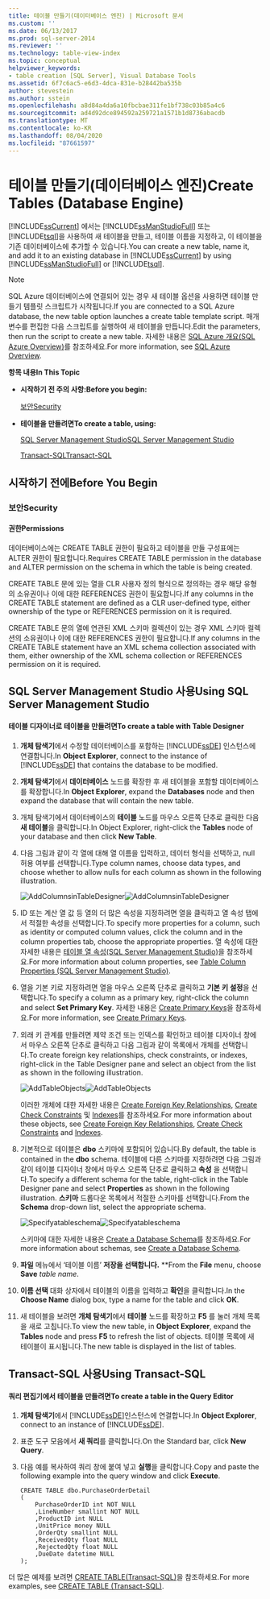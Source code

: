 ```yaml
---
title: 테이블 만들기(데이터베이스 엔진) | Microsoft 문서
ms.custom: ''
ms.date: 06/13/2017
ms.prod: sql-server-2014
ms.reviewer: ''
ms.technology: table-view-index
ms.topic: conceptual
helpviewer_keywords:
- table creation [SQL Server], Visual Database Tools
ms.assetid: 6f7c6ac5-e6d3-4dca-831e-b28442ba535b
author: stevestein
ms.author: sstein
ms.openlocfilehash: a8d84a4da6a10fbcbae311fe1bf738c03b85a4c6
ms.sourcegitcommit: ad4d92dce894592a259721a1571b1d8736abacdb
ms.translationtype: MT
ms.contentlocale: ko-KR
ms.lasthandoff: 08/04/2020
ms.locfileid: "87661597"
---
```

# <a name="create-tables-database-engine"></a><span data-ttu-id="3b282-102">테이블 만들기(데이터베이스 엔진)</span><span class="sxs-lookup"><span data-stu-id="3b282-102">Create Tables (Database Engine)</span></span>
  <span data-ttu-id="3b282-103">[!INCLUDE[ssCurrent](../../includes/sscurrent-md.md)] 에서는 [!INCLUDE[ssManStudioFull](../../includes/ssmanstudiofull-md.md)] 또는 [!INCLUDE[tsql](../../includes/tsql-md.md)]을 사용하여 새 테이블을 만들고, 테이블 이름을 지정하고, 이 테이블을 기존 데이터베이스에 추가할 수 있습니다.</span><span class="sxs-lookup"><span data-stu-id="3b282-103">You can create a new table, name it, and add it to an existing database in [!INCLUDE[ssCurrent](../../includes/sscurrent-md.md)] by using [!INCLUDE[ssManStudioFull](../../includes/ssmanstudiofull-md.md)] or [!INCLUDE[tsql](../../includes/tsql-md.md)].</span></span>

> [!NOTE]
>  <span data-ttu-id="3b282-104">SQL Azure 데이터베이스에 연결되어 있는 경우 새 테이블 옵션을 사용하면 테이블 만들기 템플릿 스크립트가 시작됩니다.</span><span class="sxs-lookup"><span data-stu-id="3b282-104">If you are connected to a SQL Azure database, the new table option launches a create table template script.</span></span> <span data-ttu-id="3b282-105">매개 변수를 편집한 다음 스크립트를 실행하여 새 테이블을 만듭니다.</span><span class="sxs-lookup"><span data-stu-id="3b282-105">Edit the parameters, then run the script to create a new table.</span></span> <span data-ttu-id="3b282-106">자세한 내용은 [SQL Azure 개요(SQL Azure Overview)](https://microsoft.sharepoint.com/sites/infopedia_g01/pages/cards/azure-sql-database.aspx)를 참조하세요.</span><span class="sxs-lookup"><span data-stu-id="3b282-106">For more information, see [SQL Azure Overview](https://microsoft.sharepoint.com/sites/infopedia_g01/pages/cards/azure-sql-database.aspx).</span></span>

 <span data-ttu-id="3b282-107">**항목 내용**</span><span class="sxs-lookup"><span data-stu-id="3b282-107">**In This Topic**</span></span>

-   <span data-ttu-id="3b282-108">**시작하기 전 주의 사항:**</span><span class="sxs-lookup"><span data-stu-id="3b282-108">**Before you begin:**</span></span>

     [<span data-ttu-id="3b282-109">보안</span><span class="sxs-lookup"><span data-stu-id="3b282-109">Security</span></span>](#Security)

-   <span data-ttu-id="3b282-110">**테이블을 만들려면**</span><span class="sxs-lookup"><span data-stu-id="3b282-110">**To create a table, using:**</span></span>

     [<span data-ttu-id="3b282-111">SQL Server Management Studio</span><span class="sxs-lookup"><span data-stu-id="3b282-111">SQL Server Management Studio</span></span>](#SSMSProcedure)

     [<span data-ttu-id="3b282-112">Transact-SQL</span><span class="sxs-lookup"><span data-stu-id="3b282-112">Transact-SQL</span></span>](#TsqlProcedure)

##  <a name="before-you-begin"></a><a name="BeforeYouBegin"></a> <span data-ttu-id="3b282-113">시작하기 전에</span><span class="sxs-lookup"><span data-stu-id="3b282-113">Before You Begin</span></span>

###  <a name="security"></a><a name="Security"></a> <span data-ttu-id="3b282-114">보안</span><span class="sxs-lookup"><span data-stu-id="3b282-114">Security</span></span>

####  <a name="permissions"></a><a name="Permissions"></a> <span data-ttu-id="3b282-115">권한</span><span class="sxs-lookup"><span data-stu-id="3b282-115">Permissions</span></span>
 <span data-ttu-id="3b282-116">데이터베이스에는 CREATE TABLE 권한이 필요하고 테이블을 만들 구성표에는 ALTER 권한이 필요합니다.</span><span class="sxs-lookup"><span data-stu-id="3b282-116">Requires CREATE TABLE permission in the database and ALTER permission on the schema in which the table is being created.</span></span>

 <span data-ttu-id="3b282-117">CREATE TABLE 문에 있는 열을 CLR 사용자 정의 형식으로 정의하는 경우 해당 유형의 소유권이나 이에 대한 REFERENCES 권한이 필요합니다.</span><span class="sxs-lookup"><span data-stu-id="3b282-117">If any columns in the CREATE TABLE statement are defined as a CLR user-defined type, either ownership of the type or REFERENCES permission on it is required.</span></span>

 <span data-ttu-id="3b282-118">CREATE TABLE 문의 열에 연관된 XML 스키마 컬렉션이 있는 경우 XML 스키마 컬렉션의 소유권이나 이에 대한 REFERENCES 권한이 필요합니다.</span><span class="sxs-lookup"><span data-stu-id="3b282-118">If any columns in the CREATE TABLE statement have an XML schema collection associated with them, either ownership of the XML schema collection or REFERENCES permission on it is required.</span></span>

##  <a name="using-sql-server-management-studio"></a><a name="SSMSProcedure"></a> <span data-ttu-id="3b282-119">SQL Server Management Studio 사용</span><span class="sxs-lookup"><span data-stu-id="3b282-119">Using SQL Server Management Studio</span></span>

#### <a name="to-create-a-table-with-table-designer"></a><span data-ttu-id="3b282-120">테이블 디자이너로 테이블을 만들려면</span><span class="sxs-lookup"><span data-stu-id="3b282-120">To create a table with Table Designer</span></span>

1.  <span data-ttu-id="3b282-121">**개체 탐색기**에서 수정할 데이터베이스를 포함하는 [!INCLUDE[ssDE](../../includes/ssde-md.md)] 인스턴스에 연결합니다.</span><span class="sxs-lookup"><span data-stu-id="3b282-121">In **Object Explorer**, connect to the instance of [!INCLUDE[ssDE](../../includes/ssde-md.md)] that contains the database to be modified.</span></span>

2.  <span data-ttu-id="3b282-122">**개체 탐색기**에서 **데이터베이스** 노드를 확장한 후 새 테이블을 포함할 데이터베이스를 확장합니다.</span><span class="sxs-lookup"><span data-stu-id="3b282-122">In **Object Explorer**, expand the **Databases** node and then expand the database that will contain the new table.</span></span>

3.  <span data-ttu-id="3b282-123">개체 탐색기에서 데이터베이스의 **테이블** 노드를 마우스 오른쪽 단추로 클릭한 다음 **새 테이블**을 클릭합니다.</span><span class="sxs-lookup"><span data-stu-id="3b282-123">In Object Explorer, right-click the **Tables** node of your database and then click **New Table**.</span></span>

4.  <span data-ttu-id="3b282-124">다음 그림과 같이 각 열에 대해 열 이름을 입력하고, 데이터 형식을 선택하고, null 허용 여부를 선택합니다.</span><span class="sxs-lookup"><span data-stu-id="3b282-124">Type column names, choose data types, and choose whether to allow nulls for each column as shown in the following illustration.</span></span>

     <span data-ttu-id="3b282-125">![AddColumnsinTableDesigner](../../database-engine/media/addcolumnsintabledesigner.gif "AddColumnsinTableDesigner")</span><span class="sxs-lookup"><span data-stu-id="3b282-125">![AddColumnsinTableDesigner](../../database-engine/media/addcolumnsintabledesigner.gif "AddColumnsinTableDesigner")</span></span>

5.  <span data-ttu-id="3b282-126">ID 또는 계산 열 값 등 열의 더 많은 속성을 지정하려면 열을 클릭하고 열 속성 탭에서 적절한 속성을 선택합니다.</span><span class="sxs-lookup"><span data-stu-id="3b282-126">To specify more properties for a column, such as identity or computed column values, click the column and in the column properties tab, choose the appropriate properties.</span></span> <span data-ttu-id="3b282-127">열 속성에 대한 자세한 내용은 [테이블 열 속성&#40;SQL Server Management Studio&#41;](table-column-properties-sql-server-management-studio.md)을 참조하세요.</span><span class="sxs-lookup"><span data-stu-id="3b282-127">For more information about column properties, see [Table Column Properties &#40;SQL Server Management Studio&#41;](table-column-properties-sql-server-management-studio.md).</span></span>

6.  <span data-ttu-id="3b282-128">열을 기본 키로 지정하려면 열을 마우스 오른쪽 단추로 클릭하고 **기본 키 설정**을 선택합니다.</span><span class="sxs-lookup"><span data-stu-id="3b282-128">To specify a column as a primary key, right-click the column and select **Set Primary Key**.</span></span> <span data-ttu-id="3b282-129">자세한 내용은 [Create Primary Keys](../tables/create-primary-keys.md)을 참조하세요.</span><span class="sxs-lookup"><span data-stu-id="3b282-129">For more information, see [Create Primary Keys](../tables/create-primary-keys.md).</span></span>

7.  <span data-ttu-id="3b282-130">외래 키 관계를 만들려면 제약 조건 또는 인덱스를 확인하고 테이블 디자이너 창에서 마우스 오른쪽 단추로 클릭하고 다음 그림과 같이 목록에서 개체를 선택합니다.</span><span class="sxs-lookup"><span data-stu-id="3b282-130">To create foreign key relationships, check constraints, or indexes, right-click in the Table Designer pane and select an object from the list as shown in the following illustration.</span></span>

     <span data-ttu-id="3b282-131">![AddTableObjects](../../database-engine/media/addtableobjects.gif "AddTableObjects")</span><span class="sxs-lookup"><span data-stu-id="3b282-131">![AddTableObjects](../../database-engine/media/addtableobjects.gif "AddTableObjects")</span></span>

     <span data-ttu-id="3b282-132">이러한 개체에 대한 자세한 내용은 [Create Foreign Key Relationships](../tables/create-foreign-key-relationships.md), [Create Check Constraints](../tables/create-check-constraints.md) 및 [Indexes](../indexes/indexes.md)를 참조하세요.</span><span class="sxs-lookup"><span data-stu-id="3b282-132">For more information about these objects, see [Create Foreign Key Relationships](../tables/create-foreign-key-relationships.md), [Create Check Constraints](../tables/create-check-constraints.md) and [Indexes](../indexes/indexes.md).</span></span>

8.  <span data-ttu-id="3b282-133">기본적으로 테이블은 **dbo** 스키마에 포함되어 있습니다.</span><span class="sxs-lookup"><span data-stu-id="3b282-133">By default, the table is contained in the **dbo** schema.</span></span> <span data-ttu-id="3b282-134">테이블에 다른 스키마를 지정하려면 다음 그림과 같이 테이블 디자이너 창에서 마우스 오른쪽 단추로 클릭하고 **속성** 을 선택합니다.</span><span class="sxs-lookup"><span data-stu-id="3b282-134">To specify a different schema for the table, right-click in the Table Designer pane and select **Properties** as shown in the following illustration.</span></span> <span data-ttu-id="3b282-135">**스키마** 드롭다운 목록에서 적절한 스키마를 선택합니다.</span><span class="sxs-lookup"><span data-stu-id="3b282-135">From the **Schema** drop-down list, select the appropriate schema.</span></span>

     <span data-ttu-id="3b282-136">![Specifyatableschema](../../database-engine/media/specifyatableschema.gif "Specifyatableschema")</span><span class="sxs-lookup"><span data-stu-id="3b282-136">![Specifyatableschema](../../database-engine/media/specifyatableschema.gif "Specifyatableschema")</span></span>

     <span data-ttu-id="3b282-137">스키마에 대한 자세한 내용은 [Create a Database Schema](../security/authentication-access/create-a-database-schema.md)를 참조하세요.</span><span class="sxs-lookup"><span data-stu-id="3b282-137">For more information about schemas, see [Create a Database Schema](../security/authentication-access/create-a-database-schema.md).</span></span>

9. <span data-ttu-id="3b282-138">**파일** 메뉴에서 ‘테이블 이름’ **저장을 선택합니다.** \*\*</span><span class="sxs-lookup"><span data-stu-id="3b282-138">From the **File** menu, choose **Save** *table name*.</span></span>

10. <span data-ttu-id="3b282-139">**이름 선택** 대화 상자에서 테이블의 이름을 입력하고 **확인**을 클릭합니다.</span><span class="sxs-lookup"><span data-stu-id="3b282-139">In the **Choose Name** dialog box, type a name for the table and click **OK**.</span></span>

11. <span data-ttu-id="3b282-140">새 테이블을 보려면 **개체 탐색기**에서 **테이블** 노드를 확장하고 **F5** 를 눌러 개체 목록을 새로 고칩니다.</span><span class="sxs-lookup"><span data-stu-id="3b282-140">To view the new table, in **Object Explorer**, expand the **Tables** node and press **F5** to refresh the list of objects.</span></span> <span data-ttu-id="3b282-141">테이블 목록에 새 테이블이 표시됩니다.</span><span class="sxs-lookup"><span data-stu-id="3b282-141">The new table is displayed in the list of tables.</span></span>

##  <a name="using-transact-sql"></a><a name="TsqlProcedure"></a> <span data-ttu-id="3b282-142">Transact-SQL 사용</span><span class="sxs-lookup"><span data-stu-id="3b282-142">Using Transact-SQL</span></span>

#### <a name="to-create-a-table-in-the-query-editor"></a><span data-ttu-id="3b282-143">쿼리 편집기에서 테이블을 만들려면</span><span class="sxs-lookup"><span data-stu-id="3b282-143">To create a table in the Query Editor</span></span>

1.  <span data-ttu-id="3b282-144">**개체 탐색기**에서 [!INCLUDE[ssDE](../../includes/ssde-md.md)]인스턴스에 연결합니다.</span><span class="sxs-lookup"><span data-stu-id="3b282-144">In **Object Explorer**, connect to an instance of [!INCLUDE[ssDE](../../includes/ssde-md.md)].</span></span>

2.  <span data-ttu-id="3b282-145">표준 도구 모음에서 **새 쿼리**를 클릭합니다.</span><span class="sxs-lookup"><span data-stu-id="3b282-145">On the Standard bar, click **New Query**.</span></span>

3.  <span data-ttu-id="3b282-146">다음 예를 복사하여 쿼리 창에 붙여 넣고 **실행**을 클릭합니다.</span><span class="sxs-lookup"><span data-stu-id="3b282-146">Copy and paste the following example into the query window and click **Execute**.</span></span>

    ```
    CREATE TABLE dbo.PurchaseOrderDetail
    (
        PurchaseOrderID int NOT NULL
        ,LineNumber smallint NOT NULL
        ,ProductID int NULL
        ,UnitPrice money NULL
        ,OrderQty smallint NULL
        ,ReceivedQty float NULL
        ,RejectedQty float NULL
        ,DueDate datetime NULL
    );
    ```

 <span data-ttu-id="3b282-147">더 많은 예제를 보려면 [CREATE TABLE&#40;Transact-SQL&#41;](/sql/t-sql/statements/create-table-transact-sql)을 참조하세요.</span><span class="sxs-lookup"><span data-stu-id="3b282-147">For more examples, see [CREATE TABLE &#40;Transact-SQL&#41;](/sql/t-sql/statements/create-table-transact-sql).</span></span>


